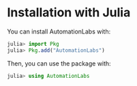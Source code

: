 # Installation with Julia

You can install AutomationLabs with:

```julia
julia> import Pkg
julia> Pkg.add("AutomationLabs")
```
Then, you can use the package with:

```julia
julia> using AutomationLabs
```
